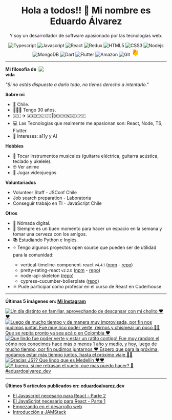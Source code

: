 <h1 align="center">Hola a todos!! 👋 Mi nombre es Eduardo Álvarez</h1>
<p align="center">
  Y soy un desarrollador de software apasionado por las tecnologías web.
</p>

<p align="center">
  <img
					src='https://github.com/Proskynete/Proskynete/blob/main/images/icons/ts.png?raw=true'
					alt=Typescript
					width='25'
					height='25'
				/> <img
					src='https://github.com/Proskynete/Proskynete/blob/main/images/icons/js.png?raw=true'
					alt=Javascript
					width='25'
					height='25'
				/> <img
					src='https://github.com/Proskynete/Proskynete/blob/main/images/icons/react.png?raw=true'
					alt=React
					width='25'
					height='25'
				/> <img
					src='https://github.com/Proskynete/Proskynete/blob/main/images/icons/redux.png?raw=true'
					alt=Redux
					width='25'
					height='25'
				/> <img
					src='https://github.com/Proskynete/Proskynete/blob/main/images/icons/html5.png?raw=true'
					alt=HTML5
					width='25'
					height='25'
				/> <img
					src='https://github.com/Proskynete/Proskynete/blob/main/images/icons/css3.png?raw=true'
					alt=CSS3
					width='25'
					height='25'
				/> <img
					src='https://github.com/Proskynete/Proskynete/blob/main/images/icons/node.png?raw=true'
					alt=Nodejs
					width='25'
					height='25'
				/> <img
					src='https://github.com/Proskynete/Proskynete/blob/main/images/icons/mongodb.png?raw=true'
					alt=MongoDB
					width='25'
					height='25'
				/> <img
					src='https://github.com/Proskynete/Proskynete/blob/main/images/icons/dart.png?raw=true'
					alt=Dart
					width='25'
					height='25'
				/> <img
					src='https://github.com/Proskynete/Proskynete/blob/main/images/icons/flutter.png?raw=true'
					alt=Flutter
					width='25'
					height='25'
				/> <img
					src='https://github.com/Proskynete/Proskynete/blob/main/images/icons/aws.png?raw=true'
					alt=Amazon Web Services
					width='25'
					height='25'
				/> <img
					src='https://github.com/Proskynete/Proskynete/blob/main/images/icons/git.png?raw=true'
					alt=Git
					width='25'
					height='25'
				/> <img
					src='https://github.com/Proskynete/Proskynete/blob/main/images/icons/firebase.png?raw=true'
					alt=Firebase
					width='25'
					height='25'
				/>
</p>

---

<img
  align="right"
  width="400"
  src="https://github.com/Proskynete/Proskynete/blob/main/images/proskynete.gif?raw=true"
/>

<p>
  <strong>Mi filosofía de vida</strong>
</p>
<p>
  <i>"Si no estás dispuesto a darlo todo, no tienes derecho a intentarlo."</i>
</p>

<p>
  <strong>Sobre mi</strong>
</p>
<ul>
  <li>📍 Chile.</li>
  <li>👨🏼‍💻 Tengo 30 años.</li>
  <li>🇨🇱 ✈️ 🇦🇷🇪🇸🇮🇹🗿🇲🇽🇭🇳🇨🇴🇵🇪</li>
  <li>
    💻 Las Tecnologías que realmente me apasionan son: React, Node, TS, Flutter.
  </li>
  <li>🧐 Intereses: a11y y AI</li>
</ul>

<p>
  <strong>Hobbies</strong>
</p>
<ul>
  <li>
    🎼 Tocar instrumentos musicales (guitarra eléctrica, guitarra acústica,
    teclado y ukelele).
  </li>
  <li>🤓 Ver anime</li>
  <li>👾 Jugar videojuegos</li>
</ul>

<p>
  <strong>Voluntariados</strong>
</p>
<ul>
  <li>Volunteer Staff - JSConf Chile</li>
  <li>Job search preparation - Laboratoria</li>
  <li>Conseguir trabajo en TI - JavaScript Chile</li>
</ul>

<p><strong>Otros</strong></p>
<ul>
  <li>🧳 Nómada digital.</li>
  <li>🍺 Siempre es un buen momento para hacer un espacio en la semana y tomar una cerveza con los amigos.</li>
  <li>📚 Estudiando Python e Inglés.</li>
  <li>⭐ Tengo algunos proyectos open source que pueden ser de utilidad para la comunidad:</li>
    <ul>
      <li>vertical-timeline-component-react <small>v4.4.1</small> (<a href="https://www.npmjs.com/package/vertical-timeline-component-react" target="_blank">npm</a> - <a href="https://github.com/Proskynete/vertical-timeline-component-react" target="_blank">repo</a>)</li>
      <li>pretty-rating-react <small>v2.2.0</small> (<a href="https://www.npmjs.com/package/pretty-rating-react" target="_blank">npm</a> - <a href="https://github.com/Proskynete/pretty-rating-react" target="_blank">repo</a>)</li>
      <li>node-api-skeleton (<a href="https://github.com/Proskynete/node-api-skeleton" target="_blank">repo</a>)</li>
      <li>cypress-cucumber-boilerplate (<a href="https://github.com/Proskynete/cypress-cucumber-boilerplate" target="_blank">repo</a>)</li>
    </ul>
  </li>
  <li>⚛️ Pude participar como profesor en el curso de React en Coderhouse</li>
</ul>

---

<p align="left">
  <strong>
    Últimas 5 imágenes en:
    <a href="https://instagram.com/proskynete" target="_blank">
      Mi Instagram
    </a>
  </strong>
</p>

<a href="https://instagram.com/p/C1-OZuggKeB" target="_blank">
  <img
    src="https://instagram.fiev17-2.fna.fbcdn.net/v/t39.30808-6/418830222_18405567298058371_8901975083607395399_n.jpg?stp=c0.180.1440.1440a_dst-jpg_e35_s640x640_sh0.08&_nc_ht=instagram.fiev17-2.fna.fbcdn.net&_nc_cat=107&_nc_ohc=Z5KzKn15PPwAX8N0W2u&edm=APU89FAAAAAA&ccb=7-5&ig_cache_key=MzI3ODEyMDkxNDk2ODkxNDIwMA%3D%3D.2.c-ccb7-5&oh=00_AfBwVRTtWDnFsNyty2i9m2-LsalXlDDHcNx_x40Bx16dUQ&oe=65B01A9B&_nc_sid=bc0c2c"
    alt="Un día distinto en familiar, aprovechando de descansar con mi cholito ❤️❤️"
    width="150"
    height="150"
  />
</a>
<a href="https://instagram.com/p/C0vWEEDglpH" target="_blank">
  <img
    src="https://instagram.fiev17-2.fna.fbcdn.net/v/t39.30808-6/409867898_18399857245058371_1121824249454466674_n.jpg?stp=c0.180.1440.1440a_dst-jpg_e35_s640x640_sh0.08&_nc_ht=instagram.fiev17-2.fna.fbcdn.net&_nc_cat=107&_nc_ohc=QWfXgmOT05gAX_zJ96F&edm=APU89FAAAAAA&ccb=7-5&ig_cache_key=MzI1NTkxODA4Mzc5NzE4NzkwMw%3D%3D.2.c-ccb7-5&oh=00_AfCpQ5Xp0toR_CGBwprrPnqGU-lsl3omVInIfAwMT_XEfQ&oe=65AFB226&_nc_sid=bc0c2c"
    alt="Luego de mucho tiempo y de manera muy improvisada, por fin nos pudimos juntar.  Fue muy rico poder verte, reírnos y chismear un poco 🫢🤣 Que se repita pronto ya sea acá o en Colombia ❤️"
    width="150"
    height="150"
  />
</a>
<a href="https://instagram.com/p/Cz0YlL1AAe_" target="_blank">
  <img
    src="https://instagram.fiev17-2.fna.fbcdn.net/v/t39.30808-6/403200363_18395440663058371_9132060762854505125_n.jpg?stp=c0.112.897.897a_dst-jpg_e15_s640x640&_nc_ht=instagram.fiev17-2.fna.fbcdn.net&_nc_cat=107&_nc_ohc=NDwKFIj22D4AX_vDuFi&edm=APU89FAAAAAA&ccb=7-5&ig_cache_key=MzIzOTMyMjE0MDQyMzQ4OTQ3MQ%3D%3D.2.c-ccb7-5&oh=00_AfBc915wTllvfs2NE8IoSmO7l_n4wXNxJcvRCtuZOT-MvQ&oe=65AFB29C&_nc_sid=bc0c2c"
    alt="Que lindo fue poder verte y estar un ratito contigo! Fue muy random el cómo nos conocimos hace más o menos 1 año y medio, y hoy, luego de mucho tiempo, por fin pudimos juntarnos ❤️ Espero que para la próxima, podamos estar más tiempo juntos, hasta el próximo viaje 🫰🏻"
    width="150"
    height="150"
  />
</a>
<a href="https://instagram.com/p/CzoxfSpA8j7" target="_blank">
  <img
    src="https://instagram.fiev17-2.fna.fbcdn.net/v/t39.30808-6/400604772_18394572928058371_70677843358975347_n.jpg?stp=c180.0.1080.1080a_dst-jpg_e35_s640x640_sh0.08&efg=e30&_nc_ht=instagram.fiev17-2.fna.fbcdn.net&_nc_cat=107&_nc_ohc=u4ZLpEiP2esAX-S4CB5&edm=APU89FAAAAAA&ccb=7-5&ig_cache_key=MzIzNjA1Mzk4Njg2Mzk5MTAzNQ%3D%3D.2.c-ccb7-5&oh=00_AfCebdV70-SKwh_30TgJ2JYhzb9BegVsjpMWaoa-XWGYRg&oe=65AE9C57&_nc_sid=bc0c2c"
    alt="Gracias JS??  Que lindo que es Medellín ❤️❤️"
    width="150"
    height="150"
  />
</a>
<a href="https://instagram.com/p/CzjQIe7g3Z0" target="_blank">
  <img
    src="https://instagram.fiev17-2.fna.fbcdn.net/v/t39.30808-6/400808304_18394140784058371_499473468581646816_n.jpg?stp=dst-jpg_e35_s640x640_sh0.08&_nc_ht=instagram.fiev17-2.fna.fbcdn.net&_nc_cat=107&_nc_ohc=E0r2Ra5t-e8AX-u5DUH&edm=APU89FAAAAAA&ccb=7-5&ig_cache_key=MzIzNDQ5OTkwOTA5Mjg2NTY1Mg%3D%3D.2-ccb7-5&oh=00_AfBDqApdHq5DI-u-c7OVRW_BiwIeac4LBBivklEz2qSE3w&oe=65AF4467&_nc_sid=bc0c2c"
    alt="Y bueno, si me retrasan el vuelo, que mas puedo hacer? 🫢  #eduardoalvarez_dev"
    width="150"
    height="150"
  />
</a>

---

<p align="left">
  <strong>
    Últimos 5 artículos publicados en:
    <a href="https://eduardoalvarez.dev" target="_blank">
      eduardoalvarez.dev
    </a>
  </strong>
</p>

- [El Javascript necesario para React - Parte 2](https://eduardoalvarez.dev/articulos/el-javascript-necesario-para-react-parte-2)
- [El JavaScript necesario para React - Parte 1](https://eduardoalvarez.dev/articulos/el-javascript-necesario-para-react-parte-1)
- [Empezando en el desarrollo web](https://eduardoalvarez.dev/articulos/empezando-en-el-desarrollo-web)
- [Introducción a JAMStack](https://eduardoalvarez.dev/articulos/introduccion-a-jamstack)
